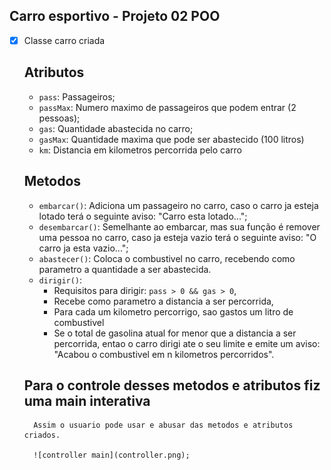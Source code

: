 ## Carro esportivo - Projeto 02 POO

- [x] Classe carro criada

    ## Atributos
    - `pass`: Passageiros;
    - `passMax`: Numero maximo de passageiros que podem entrar (2 pessoas);
    - `gas`: Quantidade abastecida no carro;
    - `gasMax`: Quantidade maxima que pode ser abastecido (100 litros)
    - `km`: Distancia em kilometros percorrida pelo carro

    ## Metodos
    - `embarcar()`: Adiciona um passageiro no carro, caso o carro ja esteja lotado
    terá o seguinte aviso: "Carro esta lotado...";
    - `desembarcar()`: Semelhante ao embarcar, mas sua função é remover uma pessoa no carro, caso ja esteja vazio terá o seguinte aviso: "O carro ja esta vazio...";
    - `abastecer()`: Coloca o combustivel no carro, recebendo como parametro a quantidade a ser abastecida.
    - `dirigir()`: 
        - Requisitos para dirigir: `pass > 0 && gas > 0`,
        - Recebe como parametro a distancia a ser percorrida,
        - Para cada um kilometro percorrigo, sao gastos um litro de combustivel
        - Se o total de gasolina atual for menor que a distancia a ser percorrida,
          entao o carro dirigi ate o seu limite e emite um aviso: "Acabou o combustivel em n
          kilometros percorridos".
    
    ## Para o controle desses metodos e atributos fiz uma main interativa
        Assim o usuario pode usar e abusar das metodos e atributos criados.

        ![controller main](controller.png);